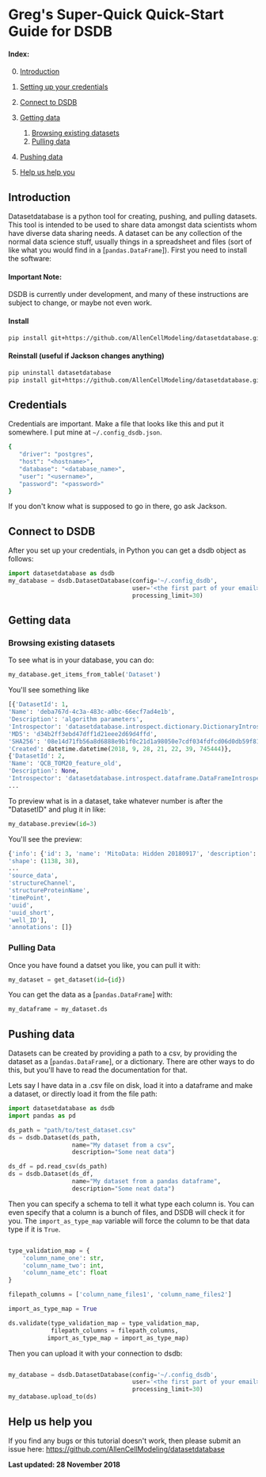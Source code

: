 # Greg's Super-Quick Quick-Start Guide for DSDB

#### Index:
0. [Introduction](#Introduction)
1. [Setting up your credentials](#Credentials)
2. [Connect to DSDB](#Connect-to-DSDB)
3. [Getting data](#Getting-data)
    1. [Browsing existing datasets](#Browsing-existing-datasets)
    2. [Pulling data](#Pulling-data)

4. [Pushing data](#Pushing-data)
5. [Help us help you](#help-us-help-you)

## Introduction
Datasetdatabase is a python tool for creating, pushing, and pulling datasets. This tool is intended to be used to share data amongst data scientists whom have diverse data sharing needs. A dataset can be any collection of the normal data science stuff, usually things in a spreadsheet and files (sort of like what you would find in a [`pandas.DataFrame`]). First you need to install the software:

#### Important Note:
DSDB is currently under development, and many of these instructions are subject to change, or maybe not even work. 

#### Install
```bash
pip install git+https://github.com/AllenCellModeling/datasetdatabase.git
```

#### Reinstall (useful if Jackson changes anything)
```bash
pip uninstall datasetdatabase
pip install git+https://github.com/AllenCellModeling/datasetdatabase.git
```

## Credentials
Credentials are important. Make a file that looks like this and put it somewhere. I put mine at `~/.config_dsdb.json`.

```bash
{
   "driver": "postgres",
   "host": "<hostname>",
   "database": "<database_name>",
   "user": "<username>",
   "password": "<password>"
}
```

If you don't know what is supposed to go in there, go ask Jackson.

## Connect to DSDB
After you set up your credentials, in Python you can get a dsdb object as follows:

```python
import datasetdatabase as dsdb  
my_database = dsdb.DatasetDatabase(config='~/.config_dsdb', 
                                   user='<the first part of your email>', 
                                   processing_limit=30)
```

## Getting data
### Browsing existing datasets
To see what is in your database, you can do:  
```python
my_database.get_items_from_table('Dataset')
```

You'll see something like  

```python
[{'DatasetId': 1,  
'Name': 'deba767d-4c3a-483c-a0bc-66ecf7ad4e1b',  
'Description': 'algorithm parameters',  
'Introspector': 'datasetdatabase.introspect.dictionary.DictionaryIntrospector',  
'MD5': 'd34b2ff3ebd47dff1d21eee2d69d4ffd',  
'SHA256': '08e14d71fb56a8d6888e9b1f0c21d1a98050e7cdf034fdfcd06d0db59f810477',  
'Created': datetime.datetime(2018, 9, 28, 21, 22, 39, 745444)},  
{'DatasetId': 2,  
'Name': 'QCB_TOM20_feature_old',  
'Description': None,  
'Introspector': 'datasetdatabase.introspect.dataframe.DataFrameIntrospector',  
...  
```


To preview what is in a dataset, take whatever number is after the "DatasetID" and plug it in like:

```python
my_database.preview(id=3)
```

You'll see the preview:

```python
{'info': {'id': 3, 'name': 'MitoData: Hidden 20180917', 'description': 'Mitosis Hidden Validation Data for Mito-classification', 'introspector': 'datasetdatabase.introspect.dataframe.DataFrameIntrospector', 'created': datetime.datetime(2018, 9, 28, 21, 23, 16, 75313)},
'shape': (1138, 38),
...
'source_data',
'structureChannel',
'structureProteinName',
'timePoint',
'uuid',
'uuid_short',
'well_ID'],
'annotations': []}
 ```

### Pulling Data
Once you have found a datset you like, you can pull it with:

```python
my_dataset = get_dataset(id={id})
```

You can get the data as a [`pandas.DataFrame`] with:

```python
my_dataframe = my_dataset.ds
```


## Pushing data
Datasets can be created by providing a path to a csv, by providing the dataset as a [`pandas.DataFrame`], or a dictionary. There are other ways to do this, but you'll have to read the documentation for that. 

Lets say I have data in a .csv file on disk, load it into a dataframe and make a dataset, or directly load it from the file path:

```python
import datasetdatabase as dsdb
import pandas as pd

ds_path = "path/to/test_dataset.csv"
ds = dsdb.Dataset(ds_path, 
                  name="My dataset from a csv", 
                  description="Some neat data")

ds_df = pd.read_csv(ds_path)
ds = dsdb.Dataset(ds_df, 
                  name="My dataset from a pandas dataframe", 
                  description="Some neat data")
```

Then you can specify a schema to tell it what type each column is. You can even specify that a column is a bunch of files, and DSDB will check it for you. The `import_as_type_map` variable will force the column to be that data type if it is `True`.

```python

type_validation_map = {
    'column_name_one': str,
    'column_name_two': int,
    'column_name_etc': float
}

filepath_columns = ['column_name_files1', 'column_name_files2']

import_as_type_map = True

ds.validate(type_validation_map = type_validation_map,
            filepath_columns = filepath_columns,
           import_as_type_map = import_as_type_map)
```

Then you can upload it with your connection to dsdb:

```python

my_database = dsdb.DatasetDatabase(config='~/.config_dsdb', 
                                   user='<the first part of your email>', 
                                   processing_limit=30)
my_database.upload_to(ds)

```
 
## Help us help you

If you find any bugs or this tutorial doesn't work, then please submit an issue here:
https://github.com/AllenCellModeling/datasetdatabase

   

   
**Last updated: 28 November 2018**

